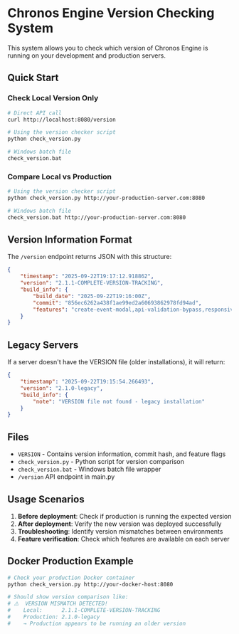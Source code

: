 # Chronos Engine Version Checking System

This system allows you to check which version of Chronos Engine is running on your development and production servers.

## Quick Start

### Check Local Version Only
```bash
# Direct API call
curl http://localhost:8080/version

# Using the version checker script
python check_version.py

# Windows batch file
check_version.bat
```

### Compare Local vs Production
```bash
# Using the version checker script
python check_version.py http://your-production-server.com:8080

# Windows batch file
check_version.bat http://your-production-server.com:8080
```

## Version Information Format

The `/version` endpoint returns JSON with this structure:

```json
{
    "timestamp": "2025-09-22T19:17:12.918862",
    "version": "2.1.1-COMPLETE-VERSION-TRACKING",
    "build_info": {
        "build_date": "2025-09-22T19:16:00Z",
        "commit": "856ec6262a438f1ae99ed2a60693862978fd94ad",
        "features": "create-event-modal,api-validation-bypass,responsive-layout,template-integration,version-tracking"
    }
}
```

## Legacy Servers

If a server doesn't have the VERSION file (older installations), it will return:

```json
{
    "timestamp": "2025-09-22T19:15:54.266493",
    "version": "2.1.0-legacy",
    "build_info": {
        "note": "VERSION file not found - legacy installation"
    }
}
```

## Files

- `VERSION` - Contains version information, commit hash, and feature flags
- `check_version.py` - Python script for version comparison
- `check_version.bat` - Windows batch file wrapper
- `/version` API endpoint in main.py

## Usage Scenarios

1. **Before deployment**: Check if production is running the expected version
2. **After deployment**: Verify the new version was deployed successfully
3. **Troubleshooting**: Identify version mismatches between environments
4. **Feature verification**: Check which features are available on each server

## Docker Production Example

```bash
# Check your production Docker container
python check_version.py http://your-docker-host:8080

# Should show version comparison like:
# ⚠️  VERSION MISMATCH DETECTED!
#    Local:      2.1.1-COMPLETE-VERSION-TRACKING
#    Production: 2.1.0-legacy
#    → Production appears to be running an older version
```